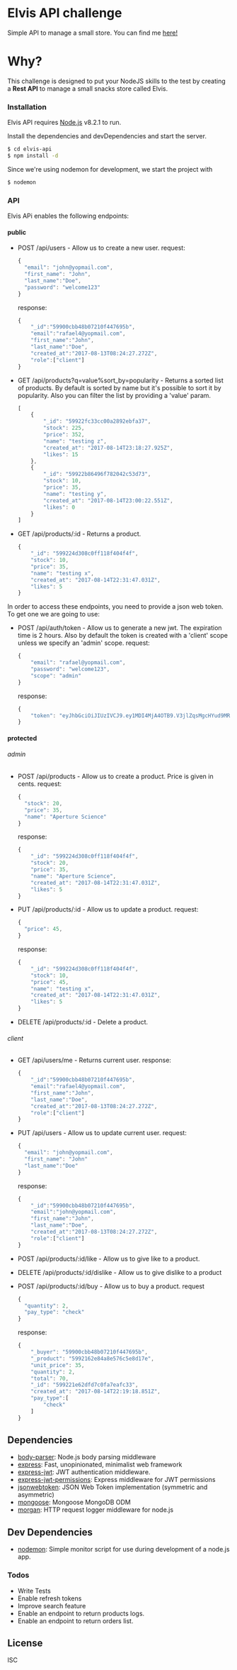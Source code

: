# Elvis API challenge
Simple API to manage a small store. You can find me [here!](https://elvis-api.herokuapp.com)

# Why?
This challenge is designed to put your NodeJS skills to the test by creating a **Rest API** to manage a small snacks store called Elvis.

### Installation

Elvis API requires [Node.js](https://nodejs.org/) v8.2.1 to run.

Install the dependencies and devDependencies and start the server.

```sh
$ cd elvis-api
$ npm install -d
```

Since we're using nodemon for development, we start the project with

```sh
$ nodemon
```

### API
Elvis APi enables the following endpoints:

#### public

* POST /api/users - Allow us to create a new user.
    request:
    ```javascript
    {
      "email": "john@yopmail.com",
      "first_name": "John",
      "last_name":"Doe",
      "password": "welcome123"
    }
    ```
    
    response:
    ```javascript
    {
        "_id":"59900cbb48b07210f447695b",
        "email":"rafael4@yopmail.com",
        "first_name":"John",
        "last_name":"Doe",
        "created_at":"2017-08-13T08:24:27.272Z",
        "role":["client"]
    }
    ```
* GET /api/products?q=value%sort_by=popularity - Returns a sorted list of products. By default is sorted by name but it's possible to sort it by popularity. Also you can filter the list by providing a 'value' param.
    ```javascript
    [
        {
            "_id": "59922fc33cc00a2892ebfa37",
            "stock": 225,
            "price": 352,
            "name": "testing z",
            "created_at": "2017-08-14T23:18:27.925Z",
            "likes": 15
        },
        {
            "_id": "59922b86496f782042c53d73",
            "stock": 10,
            "price": 35,
            "name": "testing y",
            "created_at": "2017-08-14T23:00:22.551Z",
            "likes": 0
        }
    ]
    ```
    
* GET /api/products/:id - Returns a product.
    ```javascript
    {
        "_id": "599224d308c0ff118f404f4f",
        "stock": 10,
        "price": 35,
        "name": "testing x",
        "created_at": "2017-08-14T22:31:47.031Z",
        "likes": 5
    }
    ```

In order to access these endpoints, you need to provide a json web token. To get one we are going to use:

* POST /api/auth/token - Allow us to generate a new jwt. The expiration time is 2 hours. Also by default the token is created with a 'client' scope unless we specify an 'admin' scope.
    request:
    ```javascript
    {
        "email": "rafael@yopmail.com",
        "password": "welcome123",
        "scope": "admin"
    }
    ```

    response:
    ```javascript
    {
        "token": "eyJhbGciOiJIUzIVCJ9.ey1MDI4MjA4OTB9.V3jlZqsMgcHYud9MRuYOrVrXZ6rAeSJwj87G_V6r7Es"
    }
    ```
    
#### protected

###### admin
* POST /api/products - Allow us to create a product. Price is given in cents.
    request:
    ```javascript
    {
      "stock": 20,
      "price": 35,
      "name": "Aperture Science"
    }
    ```
    
    response:
    ```javascript
    {
        "_id": "599224d308c0ff118f404f4f",
        "stock": 20,
        "price": 35,
        "name": "Aperture Science",
        "created_at": "2017-08-14T22:31:47.031Z",
        "likes": 5
    }
    ```
* PUT /api/products/:id - Allow us to update a product.
    request:
    ```javascript
    {
      "price": 45,
    }
    ```
    
    response:
    ```javascript
    {
        "_id": "599224d308c0ff118f404f4f",
        "stock": 10,
        "price": 45,
        "name": "testing x",
        "created_at": "2017-08-14T22:31:47.031Z",
        "likes": 5
    }
    ```

* DELETE /api/products/:id - Delete a product.

###### client

* GET /api/users/me - Returns current user.
    response:
    ```javascript
    {
        "_id":"59900cbb48b07210f447695b",
        "email":"rafael4@yopmail.com",
        "first_name":"John",
        "last_name":"Doe",
        "created_at":"2017-08-13T08:24:27.272Z",
        "role":["client"]
    }
    ```

* PUT /api/users - Allow us to update current user.
    request:
    ```javascript
    {
      "email": "john@yopmail.com",
      "first_name": "John"
      "last_name":"Doe"
    }
    ```
    
    response:
    ```javascript
    {
        "_id":"59900cbb48b07210f447695b",
        "email":"john@yopmail.com",
        "first_name":"John",
        "last_name":"Doe",
        "created_at":"2017-08-13T08:24:27.272Z",
        "role":["client"]
    }
    ```

* POST /api/products/:id/like - Allow us to give like to a product.
* DELETE /api/products/:id/dislike - Allow us to give dislike to a product

* POST /api/products/:id/buy - Allow us to buy a product.
    request
    ```javascript
    {
      "quantity": 2,
      "pay_type": "check"
    }
    ```
    response:
    ```javascript
    {
        "_buyer": "59900cbb48b07210f447695b",
        "_product": "5992162e84a8e576c5e8d17e",
        "unit_price": 35,
        "quantity": 2,
        "total": 70,
        "_id": "599221e62dfd7c0fa7eafc33",
        "created_at": "2017-08-14T22:19:18.851Z",
        "pay_type":[
            "check"
        ]
    }
    ```

## Dependencies

- [body-parser](https://github.com/expressjs/body-parser): Node.js body parsing middleware
- [express](https://github.com/expressjs/express): Fast, unopinionated, minimalist web framework
- [express-jwt](https://github.com/auth0/express-jwt): JWT authentication middleware.
- [express-jwt-permissions](https://github.com/MichielDeMey/express-jwt-permissions): Express middleware for JWT permissions
- [jsonwebtoken](https://github.com/auth0/node-jsonwebtoken): JSON Web Token implementation (symmetric and asymmetric)
- [mongoose](https://github.com/Automattic/mongoose): Mongoose MongoDB ODM
- [morgan](https://github.com/expressjs/morgan): HTTP request logger middleware for node.js

## Dev Dependencies

- [nodemon](https://github.com/remy/nodemon): Simple monitor script for use during development of a node.js app.

### Todos

 - Write Tests
 - Enable refresh tokens
 - Improve search feature
 - Enable an endpoint to return products logs.
 - Enable an endpoint to return orders list.
 
License
----

ISC


